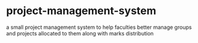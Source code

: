 # project-management-system
a small project management system to help faculties better manage groups and projects allocated to them along with marks distribution
